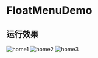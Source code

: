 # FloatMenuDemo

## 运行效果

![home1](http://oseklscmm.bkt.clouddn.com/demon/other/home1.gif)
![home2](http://oseklscmm.bkt.clouddn.com/demon/other/home2.gif)
![home3](http://oseklscmm.bkt.clouddn.com/demon/other/home3.gif)
